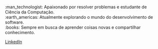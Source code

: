 <p align="left">
  :man_technologist: Apaixonado por resolver problemas e estudante de Ciência da Computação.<br>
  :earth_americas: Atualmente explorando o mundo do desenvolvimento de software.<br>
  :books: Sempre em busca de aprender coisas novas e compartilhar conhecimento.<br>
</p>

<p align="left">
  <a href="https://www.linkedin.com/in/jaoandre/" target="_blank">LinkedIn</a>
</p>
